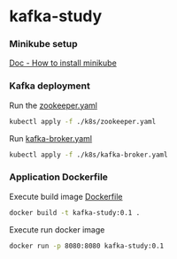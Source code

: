 # kafka-study
### Minikube setup
[Doc - How to install minikube](https://minikube.sigs.k8s.io/docs/start/)

### Kafka deployment
Run the [zookeeper.yaml](k8s/zookeeper.yaml)
```sh
kubectl apply -f ./k8s/zookeeper.yaml
```

Run [kafka-broker.yaml](k8s/kafka-broker.yaml)
```sh
kubectl apply -f ./k8s/kafka-broker.yaml
```

### Application Dockerfile

Execute build image [Dockerfile](Dockerfile)
```sh
docker build -t kafka-study:0.1 .
```

Execute run docker image
```sh
docker run -p 8080:8080 kafka-study:0.1
```